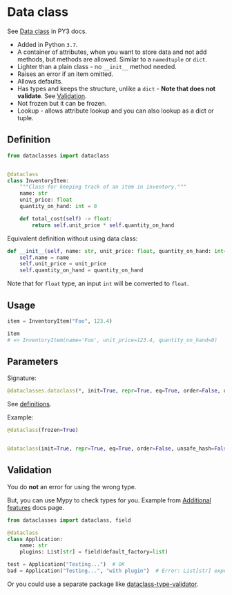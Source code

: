 # Data class

See [Data class](https://docs.python.org/3/library/dataclasses.html) in PY3 docs.

- Added in Python `3.7`.
- A container of attributes, when you want to store data and not add methods, but methods are allowed. Similar to a `namedtuple` or `dict`.
- Lighter than a plain class - no `__init__` method needed.
- Raises an error if an item omitted.
- Allows defaults.
- Has types and keeps the structure, unlike a `dict` - **Note that does not validate**. See [Validation](#validation).
- Not frozen but it can be frozen.
- Lookup - allows attribute lookup and you can also lookup as a dict or tuple.


## Definition

```python
from dataclasses import dataclass


@dataclass
class InventoryItem:
    """Class for keeping track of an item in inventory."""
    name: str
    unit_price: float
    quantity_on_hand: int = 0

    def total_cost(self) -> float:
        return self.unit_price * self.quantity_on_hand
```

Equivalent definition without using data class:

```python
def __init__(self, name: str, unit_price: float, quantity_on_hand: int=0):
    self.name = name
    self.unit_price = unit_price
    self.quantity_on_hand = quantity_on_hand
```

Note that for `float` type, an input `int` will be converted to `float`.


## Usage

```python
item = InventoryItem("Foo", 123.4)

item
# => InventoryItem(name='Foo', unit_price=123.4, quantity_on_hand=0)
```


## Parameters

Signature:

```python
@dataclasses.dataclass(*, init=True, repr=True, eq=True, order=False, unsafe_hash=False, frozen=False)
```

See [definitions](https://docs.python.org/3/library/dataclasses.html#module-level-decorators-classes-and-functions).

Example:

```python
@dataclass(frozen=True)


@dataclass(init=True, repr=True, eq=True, order=False, unsafe_hash=False, frozen=False)
```

## Validation

You do **not** an error for using the wrong type.

But, you can use Mypy to check types for you. Example from [Additional features](https://mypy.readthedocs.io/en/stable/additional_features.html) docs page.

```python
from dataclasses import dataclass, field

@dataclass
class Application:
    name: str
    plugins: List[str] = field(default_factory=list)

test = Application("Testing...")  # OK
bad = Application("Testing...", "with plugin")  # Error: List[str] expected
```

Or you could use a separate package like [dataclass-type-validator](https://pypi.org/project/dataclass-type-validator/).
